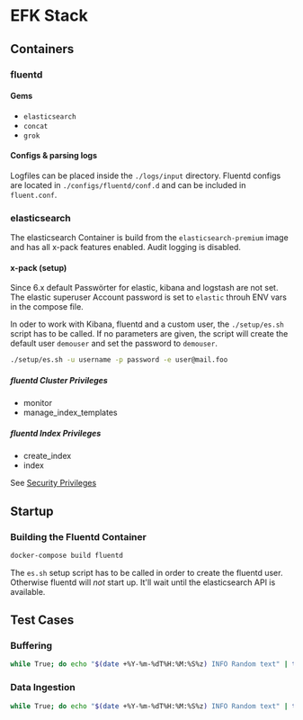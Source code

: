 # EFK Stack


## Containers

### fluentd

#### Gems 

- `elasticsearch`
- `concat`
- `grok`

#### Configs & parsing logs
Logfiles can be placed inside the `./logs/input` directory. Fluentd configs are located in `./configs/fluentd/conf.d` and can be included in `fluent.conf`.

### elasticsearch

The elasticsearch Container is build from the `elasticsearch-premium` image and has all x-pack features enabled. Audit logging is disabled.

#### x-pack (setup)

Since 6.x default Passwörter for elastic, kibana and logstash are not set. The elastic superuser Account password is set to `elastic` throuh ENV vars in the compose file.

In oder to work with Kibana, fluentd and a custom user, the `./setup/es.sh` script has to be called. If no parameters are given, the script will create the default user `demouser` and set the password to `demouser`.

```bash
./setup/es.sh -u username -p password -e user@mail.foo
```


##### fluentd Cluster Privileges

- monitor
- manage_index_templates

##### fluentd Index Privileges

- create_index
- index

See [Security Privileges](https://www.elastic.co/guide/en/x-pack/current/security-privileges.html)

## Startup

### Building the Fluentd Container

```bash
docker-compose build fluentd
```

The `es.sh` setup script has to be called in order to create the fluentd user. Otherwise fluentd will _not_ start up. It'll wait until the elasticsearch API is available.

## Test Cases

### Buffering

```bash
while True; do echo "$(date +%Y-%m-%dT%H:%M:%S%z) INFO Random text" | tee -a logs/input/buffer.log; sleep 2; done
```

### Data Ingestion

```bash
while True; do echo "$(date +%Y-%m-%dT%H:%M:%S%z) INFO Random text" | tee -a logs/input/ingest.log; sleep 2; done
```
